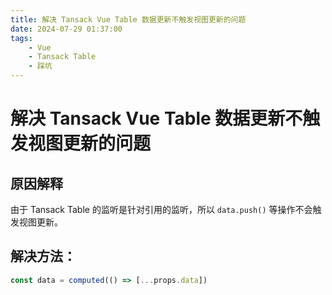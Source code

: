 ```yaml
---
title: 解决 Tansack Vue Table 数据更新不触发视图更新的问题
date: 2024-07-29 01:37:00
tags:
    - Vue
    - Tansack Table
    - 踩坑
---
```


# 解决 Tansack Vue Table 数据更新不触发视图更新的问题

## 原因解释

由于 Tansack Table 的监听是针对引用的监听，所以 `data.push()` 等操作不会触发视图更新。

## 解决方法：

```javascript
const data = computed(() => [...props.data])
```
